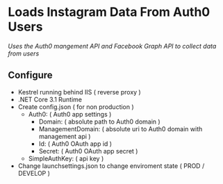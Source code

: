 # Loads Instagram Data From Auth0 Users
_Uses the Auth0 mangement API and Facebook Graph API to collect data from users_
## Configure
* Kestrel running behind IIS ( reverse proxy )
* .NET Core 3.1 Runtime
* Create config.json ( for non production )
  * Auth0: ( Auth0 app settings )
    * Domain: ( absolute path to Auth0 domain )
    * ManagementDomain: ( absolute uri to Auth0 domain with management api )
    * Id: ( Auth0 OAuth app id )
    * Secret: ( Auth0 OAuth app secret )
   * SimpleAuthKey: ( api key )
* Change launchsettings.json to change enviroment state ( PROD / DEVELOP )

